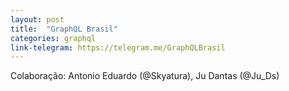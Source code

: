 ```yaml
---
layout: post
title:  "GraphQL Brasil"
categories: graphql
link-telegram: https://telegram.me/GraphQLBrasil
---
```

Colaboração: Antonio Eduardo (@Skyatura), Ju Dantas (@Ju_Ds)

